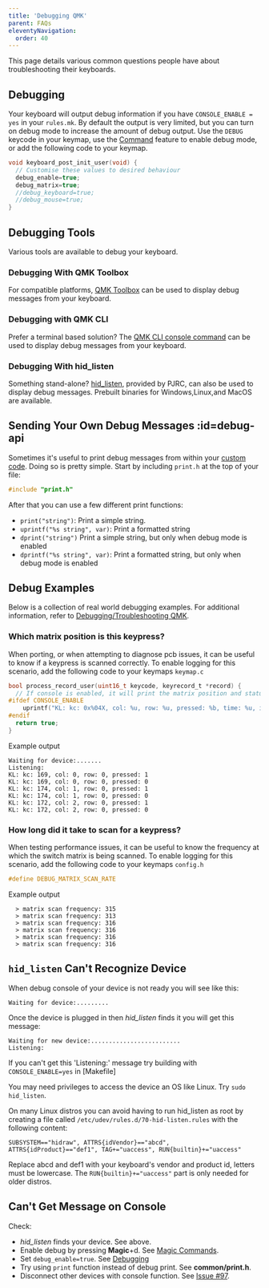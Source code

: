 ```yaml
---
title: 'Debugging QMK'
parent: FAQs
eleventyNavigation:
  order: 40
---
```


This page details various common questions people have about troubleshooting their keyboards.

## Debugging

Your keyboard will output debug information if you have `CONSOLE_ENABLE = yes` in your `rules.mk`. By default the output is very limited, but you can turn on debug mode to increase the amount of debug output. Use the `DEBUG` keycode in your keymap, use the [Command](feature_command.md) feature to enable debug mode, or add the following code to your keymap.

```c
void keyboard_post_init_user(void) {
  // Customise these values to desired behaviour
  debug_enable=true;
  debug_matrix=true;
  //debug_keyboard=true;
  //debug_mouse=true;
}
```

## Debugging Tools

Various tools are available to debug your keyboard.

### Debugging With QMK Toolbox

For compatible platforms, [QMK Toolbox](https://github.com/qmk/qmk_toolbox) can be used to display debug messages from your keyboard.

### Debugging with QMK CLI

Prefer a terminal based solution? The [QMK CLI console command](cli_commands.md#qmk-console) can be used to display debug messages from your keyboard.

### Debugging With hid_listen

Something stand-alone? [hid_listen](https://www.pjrc.com/teensy/hid_listen.html), provided by PJRC, can also be used to display debug messages. Prebuilt binaries for Windows,Linux,and MacOS are available.

## Sending Your Own Debug Messages :id=debug-api

Sometimes it's useful to print debug messages from within your [custom code](custom_quantum_functions.md). Doing so is pretty simple. Start by including `print.h` at the top of your file:

```c
#include "print.h"
```

After that you can use a few different print functions:

* `print("string")`: Print a simple string.
* `uprintf("%s string", var)`: Print a formatted string
* `dprint("string")` Print a simple string, but only when debug mode is enabled
* `dprintf("%s string", var)`: Print a formatted string, but only when debug mode is enabled

## Debug Examples

Below is a collection of real world debugging examples. For additional information, refer to [Debugging/Troubleshooting QMK](faq_debug.md).

### Which matrix position is this keypress?

When porting, or when attempting to diagnose pcb issues, it can be useful to know if a keypress is scanned correctly. To enable logging for this scenario, add the following code to your keymaps `keymap.c`

```c
bool process_record_user(uint16_t keycode, keyrecord_t *record) {
  // If console is enabled, it will print the matrix position and status of each key pressed
#ifdef CONSOLE_ENABLE
    uprintf("KL: kc: 0x%04X, col: %u, row: %u, pressed: %b, time: %u, interrupt: %b, count: %u\n", keycode, record->event.key.col, record->event.key.row, record->event.pressed, record->event.time, record->tap.interrupted, record->tap.count);
#endif 
  return true;
}
```

Example output
```
Waiting for device:.......
Listening:
KL: kc: 169, col: 0, row: 0, pressed: 1
KL: kc: 169, col: 0, row: 0, pressed: 0
KL: kc: 174, col: 1, row: 0, pressed: 1
KL: kc: 174, col: 1, row: 0, pressed: 0
KL: kc: 172, col: 2, row: 0, pressed: 1
KL: kc: 172, col: 2, row: 0, pressed: 0
```

### How long did it take to scan for a keypress?

When testing performance issues, it can be useful to know the frequency at which the switch matrix is being scanned. To enable logging for this scenario, add the following code to your keymaps `config.h`

```c
#define DEBUG_MATRIX_SCAN_RATE
```

Example output
```
  > matrix scan frequency: 315
  > matrix scan frequency: 313
  > matrix scan frequency: 316
  > matrix scan frequency: 316
  > matrix scan frequency: 316
  > matrix scan frequency: 316
```

## `hid_listen` Can't Recognize Device
When debug console of your device is not ready you will see like this:

```
Waiting for device:.........
```

Once the device is plugged in then *hid_listen* finds it you will get this message:

```
Waiting for new device:.........................
Listening:
```

If you can't get this 'Listening:' message try building with `CONSOLE_ENABLE=yes` in [Makefile]

You may need privileges to access the device an OS like Linux. Try `sudo hid_listen`.

On many Linux distros you can avoid having to run hid_listen as root
by creating a file called `/etc/udev/rules.d/70-hid-listen.rules` with
the following content:

```
SUBSYSTEM=="hidraw", ATTRS{idVendor}=="abcd", ATTRS{idProduct}=="def1", TAG+="uaccess", RUN{builtin}+="uaccess"
```

Replace abcd and def1 with your keyboard's vendor and product id,
letters must be lowercase. The `RUN{builtin}+="uaccess"` part is only
needed for older distros.


## Can't Get Message on Console
Check:
- *hid_listen* finds your device. See above.
- Enable debug by pressing **Magic**+d. See [Magic Commands](https://github.com/tmk/tmk_keyboard#magic-commands).
- Set `debug_enable=true`. See [Debugging](#debugging)
- Try using `print` function instead of debug print. See **common/print.h**.
- Disconnect other devices with console function. See [Issue #97](https://github.com/tmk/tmk_keyboard/issues/97).
